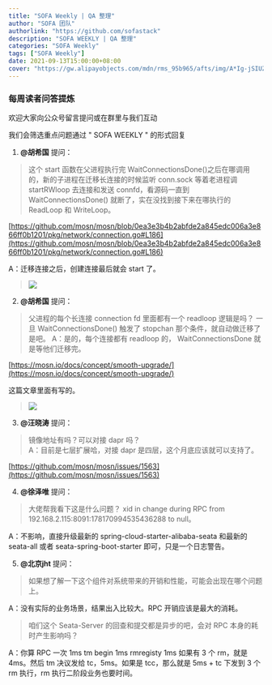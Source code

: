 ```yaml
---
title: "SOFA Weekly | QA 整理"
author: "SOFA 团队"
authorlink: "https://github.com/sofastack"
description: "SOFA WEEKLY | QA 整理"
categories: "SOFA Weekly"
tags: ["SOFA Weekly"]
date: 2021-09-13T15:00:00+08:00
cover: "https://gw.alipayobjects.com/mdn/rms_95b965/afts/img/A*Ig-jSIUZWx0AAAAAAAAAAAAAARQnAQ"
---
```


### 每周读者问答提炼   

欢迎大家向公众号留言提问或在群里与我们互动

我们会筛选重点问题通过 " SOFA WEEKLY " 的形式回复

1. **@胡希国** 提问：

>这个 start 函数在父进程执行完 WaitConnectionsDone()之后在哪调用的，新的子进程在迁移长连接的时候监听 conn.sock 等着老进程调 startRWloop 去连接和发送 connfd，看源码一直到 WaitConnectionsDone() 就断了，实在没找到接下来在哪执行的 ReadLoop 和 WriteLoop。 

[https://github.com/mosn/mosn/blob/0ea3e3b4b2abfde2a845edc006a3e866ff0b1201/pkg/network/connection.go#L186](https://github.com/mosn/mosn/blob/0ea3e3b4b2abfde2a845edc006a3e866ff0b1201/pkg/network/connection.go#L186)

A：迁移连接之后，创建连接最后就会 start 了。

>![](https://gw.alipayobjects.com/mdn/rms_1c90e8/afts/img/A*HJ5PT68n_7kAAAAAAAAAAAAAARQnAQ)

2. **@胡希国** 提问：  

>父进程的每个长连接 connection fd 里面都有一个 readloop 逻辑是吗？ 一旦 WaitConnectionsDone() 触发了 stopchan 那个条件，就自动做迁移了是吧。 A：是的，每个连接都有 readloop 的， WaitConnectionsDone 就是等他们迁移完。

[https://mosn.io/docs/concept/smooth-upgrade/](https://mosn.io/docs/concept/smooth-upgrade/)

这篇文章里面有写的。

>![](https://gw.alipayobjects.com/mdn/rms_1c90e8/afts/img/A*O1JwQrgCiV4AAAAAAAAAAAAAARQnAQ) <br/>

3. **@汪晓涛** 提问：  

>镜像地址有吗？可以对接 dapr 吗？ <br/>
A：目前是七层扩展哈，对接 dapr 是四层，这个月底应该就可以支持了。 

[https://github.com/mosn/mosn/issues/1563](https://github.com/mosn/mosn/issues/1563)

4. **@徐泽唯** 提问：

>大佬帮我看下这是什么问题？  xid in change during RPC from 192.168.2.115:8091:178170994535436288 to null。

A：不影响，直接升级最新的 spring-cloud-starter-alibaba-seata 和最新的 seata-all 或者 seata-spring-boot-starter 即可，只是一个日志警告。

5. **@北京jht** 提问：

>如果想了解一下这个组件对系统带来的开销和性能，可能会出现在哪个问题上。 

A：没有实际的业务场景，结果出入比较大。RPC 开销应该是最大的消耗。

>咱们这个 Seata-Server 的回查和提交都是异步的吧，会对 RPC 本身的耗时产生影响吗？

A：你算 RPC 一次 1ms tm begin 1ms rmregisty 1ms 如果有 3 个 rm，就是 4ms。然后 tm 决议发给 tc，5ms。如果是 tcc，那么就是 5ms + tc 下发到 3 个 rm 执行，rm 执行二阶段业务也要时间。
